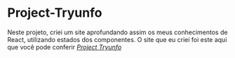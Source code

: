 # Project-Tryunfo

Neste projeto, criei um site aprofundando assim os meus conhecimentos de React, utilizando estados dos componentes. O site que eu criei foi este aqui que você pode conferir _[Project Tryunfo](https://project-tryunfo.pages.dev/)_
